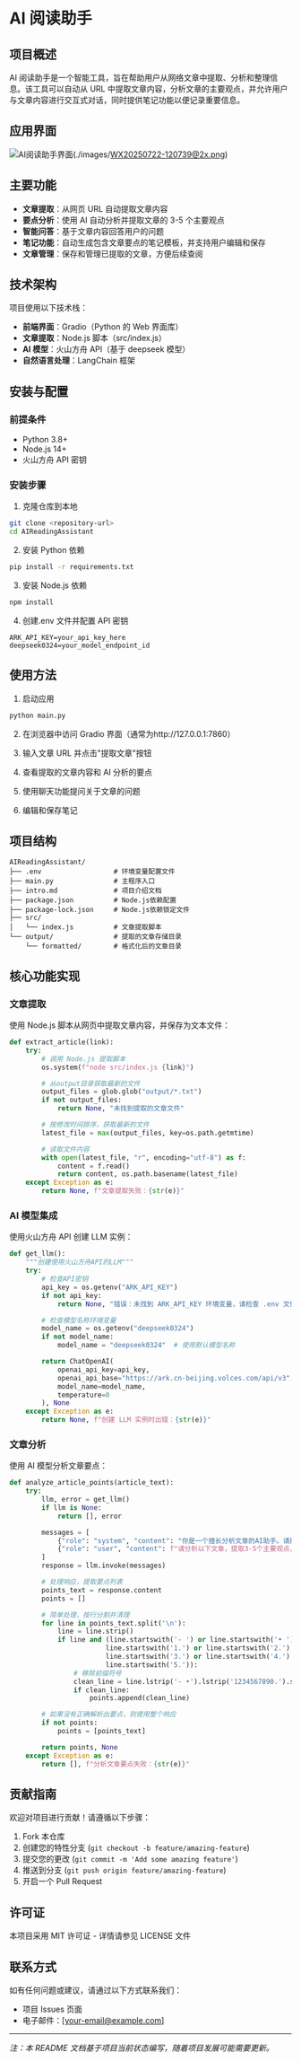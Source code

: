 # AI 阅读助手

## 项目概述

AI 阅读助手是一个智能工具，旨在帮助用户从网络文章中提取、分析和整理信息。该工具可以自动从 URL 中提取文章内容，分析文章的主要观点，并允许用户与文章内容进行交互式对话，同时提供笔记功能以便记录重要信息。

## 应用界面

![AI阅读助手界面](./images/WX20250514-134220@2x.png)(./images/WX20250722-120739@2x.png)

## 主要功能

- **文章提取**：从网页 URL 自动提取文章内容
- **要点分析**：使用 AI 自动分析并提取文章的 3-5 个主要观点
- **智能问答**：基于文章内容回答用户的问题
- **笔记功能**：自动生成包含文章要点的笔记模板，并支持用户编辑和保存
- **文章管理**：保存和管理已提取的文章，方便后续查阅

## 技术架构

项目使用以下技术栈：

- **前端界面**：Gradio（Python 的 Web 界面库）
- **文章提取**：Node.js 脚本（src/index.js）
- **AI 模型**：火山方舟 API（基于 deepseek 模型）
- **自然语言处理**：LangChain 框架

## 安装与配置

### 前提条件

- Python 3.8+
- Node.js 14+
- 火山方舟 API 密钥

### 安装步骤

1. 克隆仓库到本地

```bash
git clone <repository-url>
cd AIReadingAssistant
```

2. 安装 Python 依赖

```bash
pip install -r requirements.txt
```

3. 安装 Node.js 依赖

```bash
npm install
```

4. 创建.env 文件并配置 API 密钥

```
ARK_API_KEY=your_api_key_here
deepseek0324=your_model_endpoint_id
```

## 使用方法

1. 启动应用

```bash
python main.py
```

2. 在浏览器中访问 Gradio 界面（通常为http://127.0.0.1:7860）

3. 输入文章 URL 并点击"提取文章"按钮

4. 查看提取的文章内容和 AI 分析的要点

5. 使用聊天功能提问关于文章的问题

6. 编辑和保存笔记

## 项目结构

```
AIReadingAssistant/
├── .env                  # 环境变量配置文件
├── main.py               # 主程序入口
├── intro.md              # 项目介绍文档
├── package.json          # Node.js依赖配置
├── package-lock.json     # Node.js依赖锁定文件
├── src/
│   └── index.js          # 文章提取脚本
└── output/               # 提取的文章存储目录
    └── formatted/        # 格式化后的文章目录
```

## 核心功能实现

### 文章提取

使用 Node.js 脚本从网页中提取文章内容，并保存为文本文件：

```python
def extract_article(link):
    try:
        # 调用 Node.js 提取脚本
        os.system(f"node src/index.js {link}")

        # 从output目录获取最新的文件
        output_files = glob.glob("output/*.txt")
        if not output_files:
            return None, "未找到提取的文章文件"

        # 按修改时间排序，获取最新的文件
        latest_file = max(output_files, key=os.path.getmtime)

        # 读取文件内容
        with open(latest_file, "r", encoding="utf-8") as f:
            content = f.read()
            return content, os.path.basename(latest_file)
    except Exception as e:
        return None, f"文章提取失败：{str(e)}"
```

### AI 模型集成

使用火山方舟 API 创建 LLM 实例：

```python
def get_llm():
    """创建使用火山方舟API的LLM"""
    try:
        # 检查API密钥
        api_key = os.getenv("ARK_API_KEY")
        if not api_key:
            return None, "错误：未找到 ARK_API_KEY 环境变量，请检查 .env 文件"

        # 检查模型名称环境变量
        model_name = os.getenv("deepseek0324")
        if not model_name:
            model_name = "deepseek0324"  # 使用默认模型名称

        return ChatOpenAI(
            openai_api_key=api_key,
            openai_api_base="https://ark.cn-beijing.volces.com/api/v3",
            model_name=model_name,
            temperature=0
        ), None
    except Exception as e:
        return None, f"创建 LLM 实例时出错：{str(e)}"
```

### 文章分析

使用 AI 模型分析文章要点：

```python
def analyze_article_points(article_text):
    try:
        llm, error = get_llm()
        if llm is None:
            return [], error

        messages = [
            {"role": "system", "content": "你是一个擅长分析文章的AI助手。请提取文章的3个主要观点，并以简洁的方式呈现。"},
            {"role": "user", "content": f"请分析以下文章，提取3-5个主要观点，每个观点用一句话概括：\n\n{article_text}"}
        ]
        response = llm.invoke(messages)

        # 处理响应，提取要点列表
        points_text = response.content
        points = []

        # 简单处理，按行分割并清理
        for line in points_text.split('\n'):
            line = line.strip()
            if line and (line.startswith('- ') or line.startswith('• ') or
                        line.startswith('1.') or line.startswith('2.') or
                        line.startswith('3.') or line.startswith('4.') or
                        line.startswith('5.')):
                # 移除前缀符号
                clean_line = line.lstrip('- •').lstrip('1234567890.').strip()
                if clean_line:
                    points.append(clean_line)

        # 如果没有正确解析出要点，则使用整个响应
        if not points:
            points = [points_text]

        return points, None
    except Exception as e:
        return [], f"分析文章要点失败：{str(e)}"
```

## 贡献指南

欢迎对项目进行贡献！请遵循以下步骤：

1. Fork 本仓库
2. 创建您的特性分支 (`git checkout -b feature/amazing-feature`)
3. 提交您的更改 (`git commit -m 'Add some amazing feature'`)
4. 推送到分支 (`git push origin feature/amazing-feature`)
5. 开启一个 Pull Request

## 许可证

本项目采用 MIT 许可证 - 详情请参见 LICENSE 文件

## 联系方式

如有任何问题或建议，请通过以下方式联系我们：

- 项目 Issues 页面
- 电子邮件：[your-email@example.com]

---

_注：本 README 文档基于项目当前状态编写，随着项目发展可能需要更新。_
